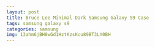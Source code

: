 ```yaml
---
layout: post
title: Bruce Lee Minimal Dark Samsung Galaxy S9 Case
tags: samsung galaxy s9
categories: samsung
img: 13ahm6jBH8wGd1HztKzsKcu89BT3LY0BH
---
```

